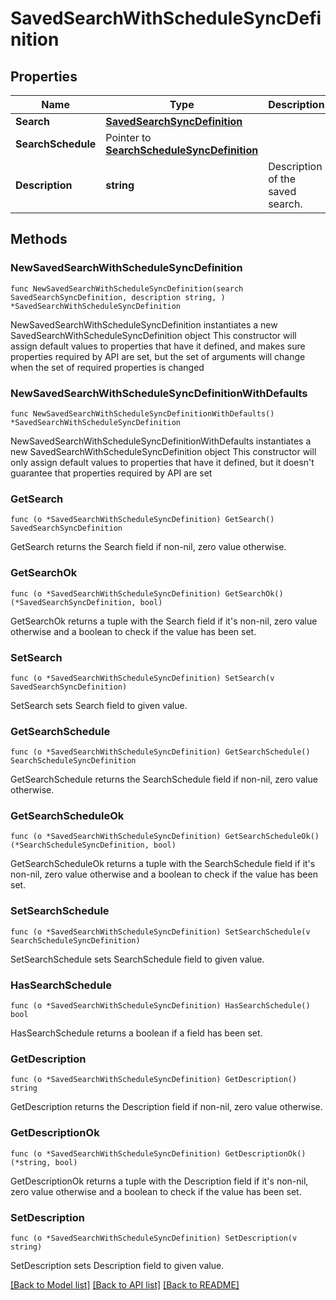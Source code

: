 # SavedSearchWithScheduleSyncDefinition

## Properties

Name | Type | Description | Notes
------------ | ------------- | ------------- | -------------
**Search** | [**SavedSearchSyncDefinition**](SavedSearchSyncDefinition.md) |  | 
**SearchSchedule** | Pointer to [**SearchScheduleSyncDefinition**](SearchScheduleSyncDefinition.md) |  | [optional] 
**Description** | **string** | Description of the saved search. | 

## Methods

### NewSavedSearchWithScheduleSyncDefinition

`func NewSavedSearchWithScheduleSyncDefinition(search SavedSearchSyncDefinition, description string, ) *SavedSearchWithScheduleSyncDefinition`

NewSavedSearchWithScheduleSyncDefinition instantiates a new SavedSearchWithScheduleSyncDefinition object
This constructor will assign default values to properties that have it defined,
and makes sure properties required by API are set, but the set of arguments
will change when the set of required properties is changed

### NewSavedSearchWithScheduleSyncDefinitionWithDefaults

`func NewSavedSearchWithScheduleSyncDefinitionWithDefaults() *SavedSearchWithScheduleSyncDefinition`

NewSavedSearchWithScheduleSyncDefinitionWithDefaults instantiates a new SavedSearchWithScheduleSyncDefinition object
This constructor will only assign default values to properties that have it defined,
but it doesn't guarantee that properties required by API are set

### GetSearch

`func (o *SavedSearchWithScheduleSyncDefinition) GetSearch() SavedSearchSyncDefinition`

GetSearch returns the Search field if non-nil, zero value otherwise.

### GetSearchOk

`func (o *SavedSearchWithScheduleSyncDefinition) GetSearchOk() (*SavedSearchSyncDefinition, bool)`

GetSearchOk returns a tuple with the Search field if it's non-nil, zero value otherwise
and a boolean to check if the value has been set.

### SetSearch

`func (o *SavedSearchWithScheduleSyncDefinition) SetSearch(v SavedSearchSyncDefinition)`

SetSearch sets Search field to given value.


### GetSearchSchedule

`func (o *SavedSearchWithScheduleSyncDefinition) GetSearchSchedule() SearchScheduleSyncDefinition`

GetSearchSchedule returns the SearchSchedule field if non-nil, zero value otherwise.

### GetSearchScheduleOk

`func (o *SavedSearchWithScheduleSyncDefinition) GetSearchScheduleOk() (*SearchScheduleSyncDefinition, bool)`

GetSearchScheduleOk returns a tuple with the SearchSchedule field if it's non-nil, zero value otherwise
and a boolean to check if the value has been set.

### SetSearchSchedule

`func (o *SavedSearchWithScheduleSyncDefinition) SetSearchSchedule(v SearchScheduleSyncDefinition)`

SetSearchSchedule sets SearchSchedule field to given value.

### HasSearchSchedule

`func (o *SavedSearchWithScheduleSyncDefinition) HasSearchSchedule() bool`

HasSearchSchedule returns a boolean if a field has been set.

### GetDescription

`func (o *SavedSearchWithScheduleSyncDefinition) GetDescription() string`

GetDescription returns the Description field if non-nil, zero value otherwise.

### GetDescriptionOk

`func (o *SavedSearchWithScheduleSyncDefinition) GetDescriptionOk() (*string, bool)`

GetDescriptionOk returns a tuple with the Description field if it's non-nil, zero value otherwise
and a boolean to check if the value has been set.

### SetDescription

`func (o *SavedSearchWithScheduleSyncDefinition) SetDescription(v string)`

SetDescription sets Description field to given value.



[[Back to Model list]](../README.md#documentation-for-models) [[Back to API list]](../README.md#documentation-for-api-endpoints) [[Back to README]](../README.md)


